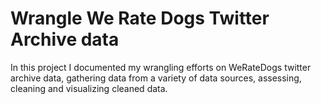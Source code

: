 # Wrangle We Rate Dogs Twitter Archive data
In this project I documented my wrangling efforts on WeRateDogs twitter archive data, gathering data from a variety of data sources, assessing, cleaning and visualizing cleaned data.

